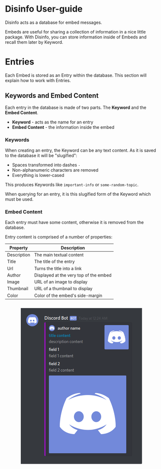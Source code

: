 # Disinfo User-guide

Disinfo acts as a database for embed messages. 

Embeds are useful for sharing a collection of information in a nice little package. With Disinfo, you can store information inside of Embeds and recall them later by Keyword.


# Entries

Each Embed is stored as an Entry within the database. This section will explain how to work with Entries.

## Keywords and Embed Content

Each entry in the database is made of two parts. The **Keyword** and the **Embed Content**.

- **Keyword** - acts as the name for an entry
- **Embed Content** - the information inside the embed

### Keywords

When creating an entry, the Keyword can be any text content. As it is saved to the database it will be "slugified":

- Spaces transformed into dashes `-`
- Non-alphanumeric characters are removed
- Everything is lower-cased

This produces Keywords like `important-info` or `some-random-topic`.

When querying for an entry, it is this slugified form of the Keyword which must be used.

### Embed Content

Each entry must have some content, otherwise it is removed from the database. 

Entry content is comprised of a number of properties:

| Property    | Description                            |
|-------------|----------------------------------------|
| Description | The main textual content               |
| Title       | The title of the entry                 |
| Url         | Turns the title into a link            |
| Author      | Displayed at the very top of the embed |
| Image       | URL of an image to display             |
| Thumbnail   | URL of a thumbnail to display          |
| Color       | Color of the embed's side-margin       |

<hr style="opacity: 0">
<p align="center">
  <img src="./template.png">
</p>


